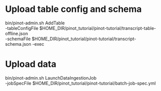 






# Upload table config and schema
bin/pinot-admin.sh AddTable \
  -tableConfigFile $HOME_DIR/pinot_tutorial/pinot-tutorial/transcript-table-offline.json \
  -schemaFile $HOME_DIR/pinot_tutorial/pinot-tutorial/transcript-schema.json -exec

# Upload data
bin/pinot-admin.sh LaunchDataIngestionJob \
    -jobSpecFile $HOME_DIR/pinot_tutorial/pinot-tutorial/batch-job-spec.yml

